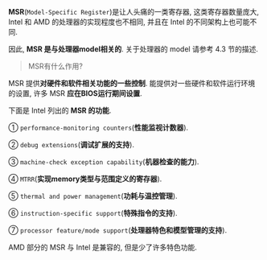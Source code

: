 
**MSR**(`Model-Specific Register`)是让人头痛的一类寄存器, 这类寄存器数量庞大, Intel 和 AMD 的处理器的实现程度也不相同, 并且在 Intel 的不同架构上也可能不同.

因此, **MSR 是与处理器model相关的**. 关于处理器的 model 请参考 4.3 节的描述.

>MSR有什么作用?

MSR 提供**对硬件和软件相关功能的一些控制**. 能提供对一些硬件和软件运行环境的设置, 许多 MSR **应在BIOS运行期间设置**.

下面是 Intel 列出的 **MSR 的功能**.

① `performance-monitoring counters`(**性能监视计数器**).

② `debug extensions`(**调试扩展的支持**).

③ `machine-check exception capability`(**机器检查的能力**).

④ `MTRR`(**实现memory类型与范围定义的寄存器**).

⑤ `thermal and power management`(**功耗与温控管理**).

⑥ `instruction-specific support`(**特殊指令的支持**).

⑦ `processor feature/mode support`(**处理器特色和模型管理的支持**).

AMD 部分的 MSR 与 Intel 是兼容的, 但是少了许多特色功能.